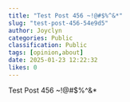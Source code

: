 ```yaml
---
title: "Test Post 456 ~!@#$%^&*"
slug: "test-post-456-54e9d5"
author: Joyclyn
categories: Public
classification: Public
tags: [opinion,about]
date: 2025-01-23 12:22:32 
likes: 0
---
```


Test Post 456 ~!@#$%^&*